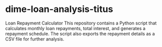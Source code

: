 # dime-loan-analysis-titus
Loan Repayment Calculator This repository contains a Python script that calculates monthly loan repayments, total interest, and generates a repayment schedule. The script also exports the repayment details as a CSV file for further analysis.

